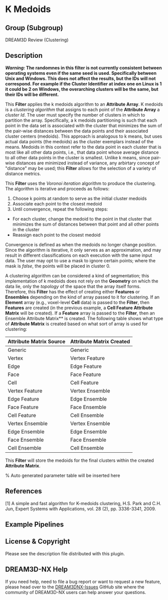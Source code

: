 # K Medoids

## Group (Subgroup)

DREAM3D Review (Clustering)

## Description

***Warning:* The randomnes in this filter is not currently consistent between operating systems even if the same seed is used. Specifically between Unix and Windows. This does not affect the results, but the IDs will not correspond. For example if the Cluster Identifier at index one on Linux is 1 it could be 2 on Windows, the overarching clusters will be the same, but their IDs will be different.**

This **Filter** applies the k medoids algorithm to an **Attribute Array**.  K medoids is a *clustering algorithm* that assigns to each point of the **Attribute Array** a *cluster Id*.  The user must specify the number of clusters in which to partition the array.  Specifically, a k medoids partitioning is such that each point in the data set is associated with the cluster that minimizes the sum of the pair-wise distances between the data points and their associated cluster centers (medoids).  This approach is analogous to k means, but uses actual data points (the medoids) as the cluster exemplars instead of the means.  Medoids in this context refer to the data point in each cluster that is most like all other data points, i.e., that data point whose average distance to all other data points in the cluster is smallest.  Unlike k means, since pair-wise distances are minimized instead of variance, any arbirtary concept of "distance" may be used; this **Filter** allows for the selection of a variety of distance metrics.

This **Filter** uses the *Voronoi iteration* algorithm to produce the clustering.  The algorithm is iterative and proceeds as follows:

1. Choose k points at random to serve as the initial cluster medoids
2. Associate each point to the closest medoid
3. Until convergence, repeat the following steps:

- For each cluster, change the medoid to the point in that cluster that minimizes the sum of distances between that point and all other points in the cluster
- Reassign each point to the closest medoid

Convergence is defined as when the medoids no longer change position.  Since the algorithm is iterative, it only serves as an approximation, and may result in different classifications on each execution with the same input data.  The user may opt to use a mask to ignore certain points; where the mask is *false*, the points will be placed in cluster 0.

A clustering algorithm can be considered a kind of segmentation; this implementation of k medoids does not rely on the **Geometry** on which the data lie, only the *topology* of the space that the array itself forms.  Therefore, this **Filter** has the effect of creating either **Features** or **Ensembles** depending on the kind of array passed to it for clustering.  If an **Element** array (e.g., voxel-level **Cell** data) is passed to the **Filter**, then **Features** are created (in the previous example, a **Cell Feature Attribute Matrix** will be created).  If a **Feature** array is passed to the **Filter**, then an Ensemble Attribute Matrix** is created.  The following table shows what type of **Attribute Matrix** is created based on what sort of array is used for clustering:

| Attribute Matrix Source             | Attribute Matrix Created |
|------------------|--------------------|
| Generic | Generic |
| Vertex | Vertex Feature |
| Edge | Edge Feature |
| Face | Face Feature |
| Cell | Cell Feature|
| Vertex Feature | Vertex Ensemble |
| Edge Feature | Edge Ensemble |
| Face Feature | Face Ensemble |
| Cell Feature | Cell Ensemble|
| Vertex Ensemble | Vertex Ensemble |
| Edge Ensemble | Edge Ensemble |
| Face Ensemble | Face Ensemble |
| Cell Ensemble | Cell Ensemble|

This **Filter** will store the medoids for the final clusters within the created **Attribute Matrix**.

% Auto generated parameter table will be inserted here

## References

[1] A simple and fast algorithm for K-medoids clustering, H.S. Park and C.H. Jun, Expert Systems with Applications, vol. 28 (2), pp. 3336-3341, 2009.

## Example Pipelines

## License & Copyright

Please see the description file distributed with this plugin.

## DREAM3D-NX Help

If you need help, need to file a bug report or want to request a new feature, please head over to the [DREAM3DNX-Issues](https://github.com/BlueQuartzSoftware/DREAM3DNX-Issues/discussions) GitHub site where the community of DREAM3D-NX users can help answer your questions.

